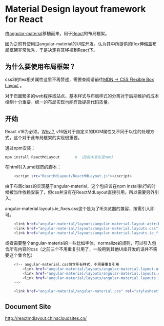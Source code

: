# Material Design layout framework for React

由[angular-material](https://material.angularjs.org/latest/)移植而来，用于[React](https://reactjs.org/)的布局框架。

因为之前有使用过angular-material的UI库开发，认为其中所提供的flex伸缩盒布局框架非常优秀，于是决定将其移植到React下。

## 为什么要使用布局框架？
css3的flex相关属性这里不再赘述，需要查阅请前往[MDN -> CSS Flexible Box Layout](https://developer.mozilla.org/en-US/docs/Web/CSS/CSS_Flexible_Box_Layout)
。

对于页面繁多的web程序或站点，基本样式与布局样式的分离对于后期维护的成本控制十分重要，统一的布局实现也能有效提高代码质量。

## 开始

React v16为必须。[Why？](https://reactjs.org/blog/2017/09/08/dom-attributes-in-react-16.html) v16版对于自定义的DOM属性又不同于以往的处理方式，这个对于此布局框架的实现很重要。

通过npm安装：
```bash
npm install ReactMdLayout       # （目前未发布至npm）
```

在html引入umd规范的脚本：
```bash
    <script src="ReactMdLayout/ReactMdLayout.js"></script>
```

由于布局class的实现基于angular-material，这个包应该在npm install执行的时候被当作依赖安装了，但css并没有在ReactMdLayout直接引用，所以需要另外引入。

angular-material.layouts.ie_fixes.css这个是为了IE浏览器的兼容，按需引入即可。
```bash
    <link href="angular-material/layouts/angular-material.layout-attributes.css" rel="stylesheet" />
    <link href="angular-material/layouts/angular-material.layouts.css" rel="stylesheet" />
    <link href="angular-material/layouts/angular-material.layouts.ie_fixes.css" rel="stylesheet" />
```

或者需要整个angular-material的一些比如字体，normalize的规则，可以引入包含所有内容的css（之前三个不用重复引用了，一般用到其他UI库开发的话并不需要这个集合包）
```bash
    <!-- angular-material.css包含所有样式，不需要重复引用
        <link href="angular-material/layouts/angular-material.layout-attributes.css" rel="stylesheet" />
        <link href="angular-material/layouts/angular-material.layouts.css" rel="stylesheet" />
        <link href="angular-material/layouts/angular-material.layouts.ie_fixes.css" rel="stylesheet" />
    -->

    <link href="angular-material/angular-material.css" rel="stylesheet" />
```

## Document Site

http://reactmdlayout.chinacloudsites.cn/
